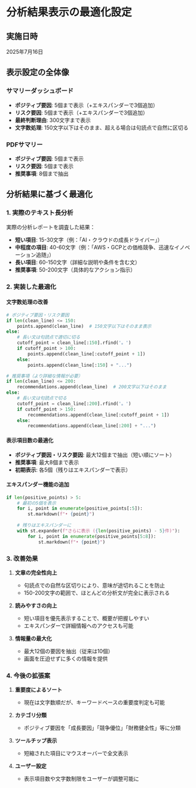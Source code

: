 # 分析結果表示の最適化設定

## 実施日時
2025年7月16日

## 表示設定の全体像

### サマリーダッシュボード
- **ポジティブ要因**: 5個まで表示（+エキスパンダーで3個追加）
- **リスク要因**: 5個まで表示（+エキスパンダーで3個追加）
- **最終判断理由**: 300文字まで表示
- **文字数処理**: 150文字以下はそのまま、超える場合は句読点で自然に区切る

### PDFサマリー
- **ポジティブ要因**: 5個まで表示
- **リスク要因**: 5個まで表示
- **推奨事項**: 8個まで抽出

## 分析結果に基づく最適化

### 1. 実際のテキスト長分析
実際の分析レポートを調査した結果：
- **短い項目**: 15-30文字（例：「AI・クラウドの成長ドライバー」）
- **中程度の項目**: 40-60文字（例：「AWS・GCPとの価格競争、迅速なイノベーション追随」）
- **長い項目**: 60-150文字（詳細な説明や条件を含む文）
- **推奨事項**: 50-200文字（具体的なアクション指示）

### 2. 実装した最適化

#### 文字数処理の改善
```python
# ポジティブ要因・リスク要因
if len(clean_line) <= 150:
    points.append(clean_line)  # 150文字以下はそのまま表示
else:
    # 長い文は句読点で適切に切る
    cutoff_point = clean_line[:150].rfind('。')
    if cutoff_point > 100:
        points.append(clean_line[:cutoff_point + 1])
    else:
        points.append(clean_line[:150] + "...")

# 推奨事項（より詳細な情報が必要）
if len(clean_line) <= 200:
    recommendations.append(clean_line)  # 200文字以下はそのまま
else:
    # 長い文は句読点で切る
    cutoff_point = clean_line[:200].rfind('。')
    if cutoff_point > 150:
        recommendations.append(clean_line[:cutoff_point + 1])
    else:
        recommendations.append(clean_line[:200] + "...")
```

#### 表示項目数の最適化
- **ポジティブ要因・リスク要因**: 最大12個まで抽出（短い順にソート）
- **推奨事項**: 最大8個まで表示
- **初期表示**: 各5個（残りはエキスパンダーで表示）

#### エキスパンダー機能の追加
```python
if len(positive_points) > 5:
    # 最初の5個を表示
    for i, point in enumerate(positive_points[:5]):
        st.markdown(f"• {point}")
    
    # 残りはエキスパンダーに
    with st.expander(f"さらに表示 ({len(positive_points) - 5}件)"):
        for i, point in enumerate(positive_points[5:8]):
            st.markdown(f"• {point}")
```

### 3. 改善効果

1. **文章の完全性向上**
   - 句読点での自然な区切りにより、意味が途切れることを防止
   - 150-200文字の範囲で、ほとんどの分析文が完全に表示される

2. **読みやすさの向上**
   - 短い項目を優先表示することで、概要が把握しやすい
   - エキスパンダーで詳細情報へのアクセスも可能

3. **情報量の最大化**
   - 最大12個の要因を抽出（従来は10個）
   - 画面を圧迫せずに多くの情報を提供

### 4. 今後の拡張案

1. **重要度によるソート**
   - 現在は文字数順だが、キーワードベースの重要度判定も可能

2. **カテゴリ分類**
   - ポジティブ要因を「成長要因」「競争優位」「財務健全性」等に分類

3. **ツールチップ表示**
   - 短縮された項目にマウスオーバーで全文表示

4. **ユーザー設定**
   - 表示項目数や文字数制限をユーザーが調整可能に